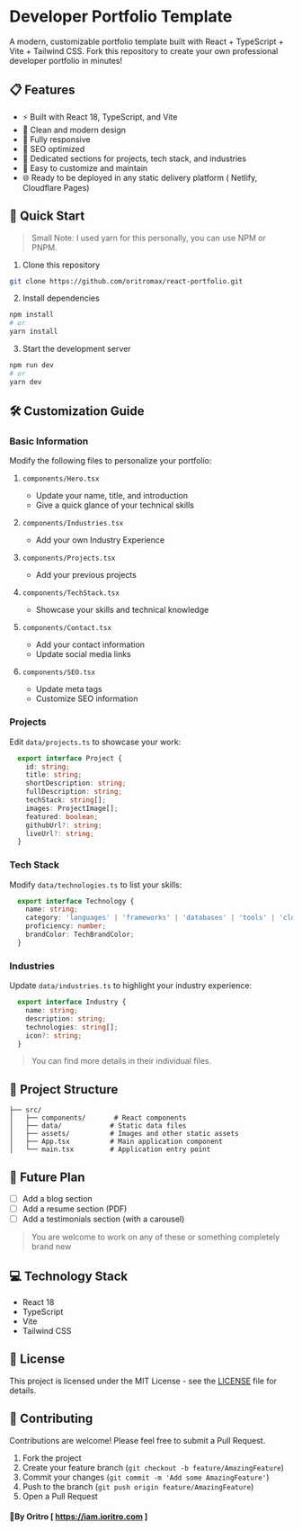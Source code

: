 # Developer Portfolio Template

A modern, customizable portfolio template built with React + TypeScript + Vite + Tailwind CSS. Fork this repository to create your own professional developer portfolio in minutes!

## 📋 Features

- ⚡️ Built with React 18, TypeScript, and Vite
- 🎨 Clean and modern design
- 📱 Fully responsive
- 🎯 SEO optimized
- 💼 Dedicated sections for projects, tech stack, and industries
- 📝 Easy to customize and maintain
- 🌐 Ready to be deployed in any static delivery platform ( Netlify, Cloudflare Pages)

## 🚀 Quick Start

> Small Note: I used yarn for this personally, you can use NPM or PNPM. 

1. Clone this repository
```bash
git clone https://github.com/oritromax/react-portfolio.git
```

2. Install dependencies
```bash
npm install
# or
yarn install
```

3. Start the development server
```bash
npm run dev
# or
yarn dev
```

## 🛠️ Customization Guide

### Basic Information
Modify the following files to personalize your portfolio:

1. `components/Hero.tsx`
   - Update your name, title, and introduction
   - Give a quick glance of your technical skills

2. `components/Industries.tsx`
   - Add your own Industry Experience  

3. `components/Projects.tsx`
   - Add your previous projects

3. `components/TechStack.tsx`
   - Showcase your skills and technical knowledge

2. `components/Contact.tsx`
   - Add your contact information
   - Update social media links

3. `components/SEO.tsx`
   - Update meta tags
   - Customize SEO information

### Projects
Edit `data/projects.ts` to showcase your work:
```typescript
  export interface Project {
    id: string;
    title: string;
    shortDescription: string;
    fullDescription: string;
    techStack: string[];
    images: ProjectImage[];
    featured: boolean;
    githubUrl?: string;
    liveUrl?: string;
  }
```

### Tech Stack
Modify `data/technologies.ts` to list your skills:
```typescript
  export interface Technology {
    name: string;
    category: 'languages' | 'frameworks' | 'databases' | 'tools' | 'cloud';
    proficiency: number;
    brandColor: TechBrandColor;
  }
```

### Industries
Update `data/industries.ts` to highlight your industry experience:
```typescript
  export interface Industry {
    name: string;
    description: string;
    technologies: string[];
    icon?: string;
  }
```
> You can find more details in their individual files.
## 📁 Project Structure

```
├── src/
│   ├── components/       # React components
│   ├── data/            # Static data files
│   ├── assets/          # Images and other static assets
│   ├── App.tsx          # Main application component
│   └── main.tsx         # Application entry point
```

## 🔮 Future Plan 
- [ ] Add a blog section
- [ ] Add a resume section (PDF)
- [ ] Add a testimonials section (with a carousel)

> You are welcome to work on any of these or something completely brand new 
## 💻 Technology Stack

- React 18
- TypeScript
- Vite
- Tailwind CSS

## 📄 License

This project is licensed under the MIT License - see the [LICENSE](LICENSE) file for details.

## 🤝 Contributing

Contributions are welcome! Please feel free to submit a Pull Request.

1. Fork the project
2. Create your feature branch (`git checkout -b feature/AmazingFeature`)
3. Commit your changes (`git commit -m 'Add some AmazingFeature'`)
4. Push to the branch (`git push origin feature/AmazingFeature`)
5. Open a Pull Request


#### 🤵By Oritro [ https://iam.ioritro.com ]

